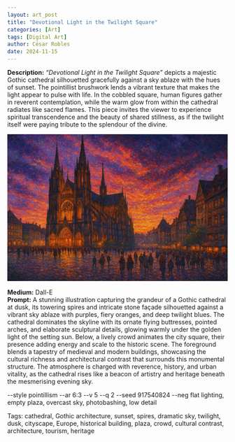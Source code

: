 ```yaml
---
layout: art_post
title: "Devotional Light in the Twilight Square"
categories: [Art]
tags: [Digital Art]
author: César Robles
date: 2024-11-15
---
```

**Description:** *“Devotional Light in the Twilight Square”* depicts a majestic Gothic cathedral silhouetted gracefully against a sky ablaze with the hues of sunset. The pointillist brushwork lends a vibrant texture that makes the light appear to pulse with life. In the cobbled square, human figures gather in reverent contemplation, while the warm glow from within the cathedral radiates like sacred flames. This piece invites the viewer to experience spiritual transcendence and the beauty of shared stillness, as if the twilight itself were paying tribute to the splendour of the divine.

![Devotional Light in the Twilight Square](/imag/digital_art/devotional_light_in_the_twilight_square.jpg)

**Medium:** Dall-E\
**Prompt:** A stunning illustration capturing the grandeur of a Gothic cathedral at dusk, its towering spires and intricate stone façade silhouetted against a vibrant sky ablaze with purples, fiery oranges, and deep twilight blues. The cathedral dominates the skyline with its ornate flying buttresses, pointed arches, and elaborate sculptural details, glowing warmly under the golden light of the setting sun. Below, a lively crowd animates the city square, their presence adding energy and scale to the historic scene. The foreground blends a tapestry of medieval and modern buildings, showcasing the cultural richness and architectural contrast that surrounds this monumental structure. The atmosphere is charged with reverence, history, and urban vitality, as the cathedral rises like a beacon of artistry and heritage beneath the mesmerising evening sky.

--style pointillism --ar 6:3 --v 5 --q 2 --seed 917540824 --neg flat lighting, empty plaza, overcast sky, photobashing, low detail

Tags: cathedral, Gothic architecture, sunset, spires, dramatic sky, twilight, dusk, cityscape, Europe, historical building, plaza, crowd, cultural contrast, architecture, tourism, heritage